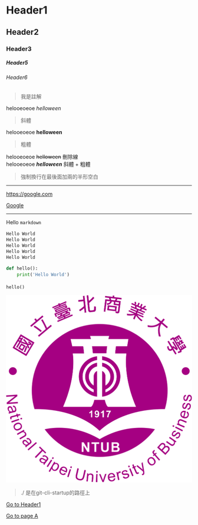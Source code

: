# Header1
## Header2
### Header3
##### Header5
###### Header6

> 我是註解

helooeoeoe *helloween*  
>斜體

helooeoeoe **helloween**
>粗體

helooeoeoe ~~helloween~~ 刪除線  
helooeoeoe ***helloween*** 斜體 + 粗體
> 強制換行在最後面加兩的半形空白

---

<https://google.com>

[Google](https://google.com)

---

Hello `markdown`

```
Hello World
Hello World
Hello World
Hello World
Hello World
```

```python
def hello():
    print('Hello World')

hello()
```

![](./ntub.png)

> ./ 是在git-cli-startup的路徑上

[Go to Header1](#Header1)

[Go to page A](./a.md)